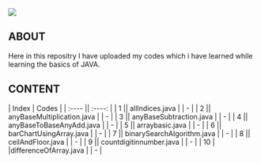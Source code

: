 <img src = "https://i1.wp.com/softwareengineeringdaily.com/wp-content/uploads/2020/01/Java-Debugging-Tips-881x441.jpg?resize=730%2C389&ssl=1">

## ABOUT
Here in this repositry I have uploaded my codes which i have learned while learning the basics of JAVA.

## CONTENT

| Index | Codes |
| :---- || :----: |
| 1 || allIndices.java |
| - |
| 2 || anyBaseMultiplication.java |
| - |
| 3 || anyBaseSubtraction.java |
| - |
| 4 || anyBaseToBaseAnyAdd.java |
| - |
| 5 || arraybasic.java |
| - |
| 6 || barChartUsingArray.java |
| - |
| 7 || binarySearchAlgorithm.java |
| - |
| 8 || ceilAndFloor.java |
| - |
| 9 || countdigitinnumber.java |
| - |
| 10 | |differenceOfArray.java |
| - |


